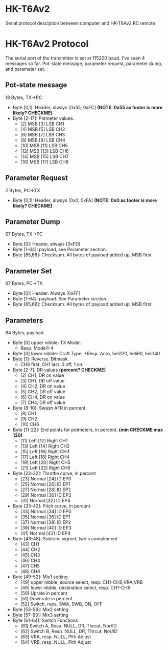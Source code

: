 HK-T6Av2
========

Serial protocol desciption between computer and HK-T6Av2 RC remote

# HK-T6Av2 Protocol
The serial port of the transmitter is set at 115200 baud. I've seen 4
messages so far. Pot-state message, parameter request, parameter dump,
and parameter set.

## Pot-state message
18 Bytes, TX->PC
* Byte [0,1]: Header, always [0x55, 0xFC] **(NOTE: 0x55 as footer is more likely? CHECKME)**
* Byte [2-17]: Potmeter values.
  * [2] MSB [3] LSB CH1
  * [4] MSB [5] LSB CH2
  * [6] MSB [7] LSB CH3
  * [8] MSB [9] LSB CH4
  * [10] MSB [11] LSB CH5
  * [12] MSB [13] LSB CH6
  * [14] MSB [15] LSB CH7
  * [16] MSB [17] LSB CH8

## Parameter Request
2 Bytes, PC->TX
* Byte [0,1]: Header, always [0x0, 0xFA] **(NOTE: 0x0 as footer is more likely? CHECKME)**

## Parameter Dump
67 Bytes, TX->PC
* Byte [0]: Header, always [0xFD]
* Byte [1-64]: payload, see Parameter section.
* Byte [65,66]: Checksum. All bytes of payload added up, MSB first.

## Parameter Set
67 Bytes, PC->TX
* Byte [0]: Header. Always [0xFF]
* Byte [1-64]: payload. See Parameter section.
* Byte [65,66]: Checksum. All bytes of payload added up, MSB first.

## Parameters
64 Bytes, payload
* Byte [0] upper nibble: TX Model.
  * Resp. Model1-4
* Byte [0] lower nibble: Craft Type.
  *Resp. Acro, heli120, heli90, heli140
* Byte [1]: Reverse. Bitmask.
  * CH8 first, CH1 last. 0 off, 1 on.
* Byte [2-7]: DR values **(percent? CHECKME)**
  * [2] CH1, DR on value
  * [3] CH1, DR off value
  * [4] CH2, DR on value
  * [5] CH2, DR off value
  * [6] CH4, DR on value
  * [7] CH4, DR off value
* Byte [8-10]: Swash AFR in percent
  * [8] CH1
  * [9] CH2
  * [10] CH6
* Byte [11-22]: End points for potmeters, in percent. **(min CHECKME max 120)**
  * [11] Left [12] Right CH1
  * [13] Left [14] Right CH2
  * [15] Left [16] Right CH3
  * [17] Left [18] Right CH4
  * [19] Left [20] Right CH5
  * [21] Left [22] Right CH6
* Byte [23-32]: Throttle curve, in percent
  * [23] Normal [24] ID EP0
  * [25] Normal [26] ID EP1
  * [27] Normal [28] ID EP2
  * [29] Normal [30] ID EP3
  * [31] Normal [32] ID EP4
* Byte [33-42]: Pitch curve, in percent
  * [33] Normal [34] ID EP0
  * [35] Normal [36] ID EP1
  * [37] Normal [38] ID EP2
  * [39] Normal [40] ID EP3
  * [41] Normal [42] ID EP4
* Byte [43-48]: Subtrim, signed, two's complement
  * [43] CH1
  * [44] CH2
  * [45] CH3
  * [46] CH4
  * [47] CH5
  * [48] CH6
* Byte [49-52]: Mix1 setting
  * [49] upper nibble, source select, resp. CH1-CH6,VRA,VRB
  * [49] lower nibble, destination select, resp. CH1-CH6
  * [50] Uprate in percent
  * [51] Downrate in percent
  * [52] Switch, reps. SWA, SWB, ON, OFF
* Byte [53-56]: Mix2 setting
* Byte [57-60]: Mix3 setting
* Byte [61-64]: Switch Functions
  * [61] Switch A, Resp. NULL, DR, Thrcut, Nor/ID
  * [62] Switch B, Resp. NULL, DR, Thrcut, Nor/ID
  * [63] VRA, resp. NULL, Pith Adjust
  * [64] VRB, resp. NULL, Pith Adjust
